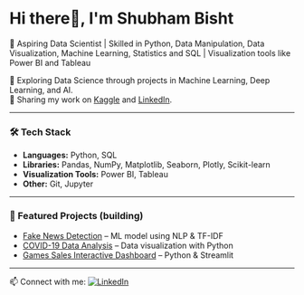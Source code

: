 # Hi there👋,  I'm Shubham Bisht 

🚀 Aspiring Data Scientist | Skilled in Python, Data Manipulation, Data Visualization, Machine Learning, Statistics and SQL | Visualization tools like Power BI and Tableau

🔹 Exploring Data Science through projects in Machine Learning, Deep Learning, and AI.  
🔹 Sharing my work on [Kaggle](https://www.kaggle.com/nihshu) and [LinkedIn](https://www.linkedin.com/in/shubhambisht7/).  

---

### 🛠 Tech Stack
- **Languages:** Python, SQL  
- **Libraries:** Pandas, NumPy, Matplotlib, Seaborn, Plotly, Scikit-learn  
- **Visualization Tools:** Power BI, Tableau  
- **Other:** Git, Jupyter  

---

### 📌 Featured Projects (building)
- [Fake News Detection](https://github.com/username/fake-news-detection) – ML model using NLP & TF-IDF  
- [COVID-19 Data Analysis](https://github.com/username/covid19-analysis) – Data visualization with Python  
- [Games Sales Interactive Dashboard](https://github.com/username/ecommerce-dashboard) – Python & Streamlit 

---

📫 Connect with me: [![LinkedIn](<img width="128" height="128" alt="image" src="https://github.com/user-attachments/assets/3577a1b7-48cb-46de-ab62-c83a21a5a449" />
)](https://www.linkedin.com/in/shubhambisht7/) 
